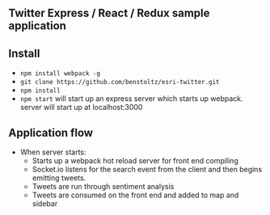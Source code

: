 ## Twitter Express / React / Redux sample application

## Install
- `npm install webpack -g`
- `git clone https://github.com/benstoltz/esri-twitter.git`
- `npm install`
- `npm start` will start up an express server which starts up webpack. server will start up at localhost:3000


## Application flow
- When server starts:
  - Starts up a webpack hot reload server for front end compiling
  - Socket.io listens for the search event from the client and then begins emitting tweets.
  - Tweets are run through sentiment analysis
  - Tweets are consumed on the front end and added to map and sidebar
